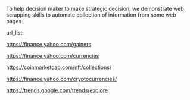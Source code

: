 To help decision maker to make strategic decision, we demonstrate web scrapping skills to automate collection of information from some web pages.

url_list:

https://finance.yahoo.com/gainers

https://finance.yahoo.com/currencies

https://coinmarketcap.com/nft/collections/

https://finance.yahoo.com/cryptocurrencies/

https://trends.google.com/trends/explore


